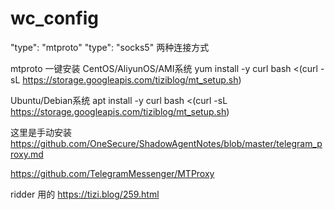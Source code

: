 # wc_config

"type": "mtproto"
"type": "socks5"
两种连接方式

mtproto 一键安装
CentOS/AliyunOS/AMI系统
yum install -y curl
bash <(curl -sL https://storage.googleapis.com/tiziblog/mt_setup.sh)

Ubuntu/Debian系统
apt install -y curl
bash <(curl -sL https://storage.googleapis.com/tiziblog/mt_setup.sh)

这里是手动安装
https://github.com/OneSecure/ShadowAgentNotes/blob/master/telegram_proxy.md

https://github.com/TelegramMessenger/MTProxy

ridder 用的
https://tizi.blog/259.html

